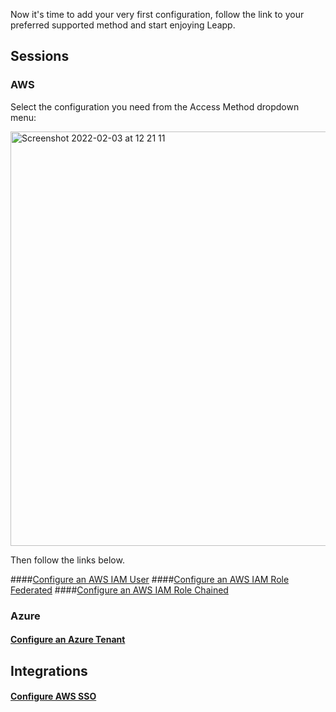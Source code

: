 Now it's time to add your very first configuration, follow the link to your preferred supported method and start enjoying Leapp. 

## Sessions
### AWS
Select the configuration you need from the Access Method dropdown menu:

<img width="663" alt="Screenshot 2022-02-03 at 12 21 11" src="https://user-images.githubusercontent.com/9497292/152333888-15199a27-e79b-4f51-9aea-494f67a9fd8a.png">

Then follow the links below.

####[Configure an AWS IAM User](configuring-session/configure-aws-iam-user.md)
####[Configure an AWS IAM Role Federated](configuring-session/configure-aws-iam-role-federated.md)
####[Configure an AWS IAM Role Chained](configuring-session/configure-aws-iam-role-chained.md)

### Azure
#### [Configure an Azure Tenant](configuring-session/configure-azure-tenant.md)

## Integrations
#### [Configure AWS SSO](configuring-integration/configure-aws-single-sign-on-integration.md)

